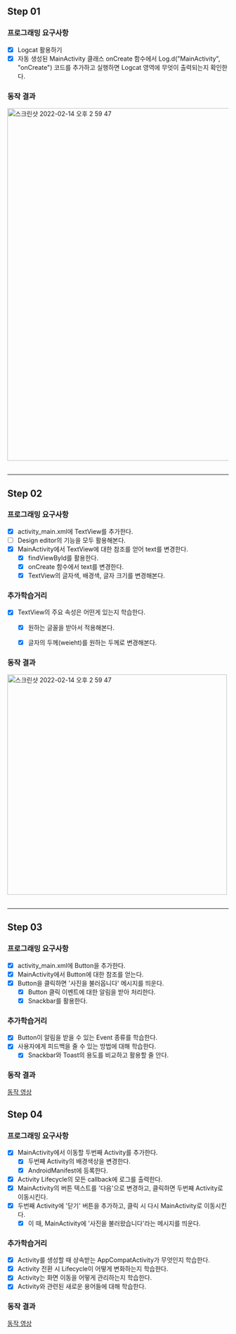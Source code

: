 ## Step 01

### 프로그래밍 요구사항


- [x] Logcat 활용하기
- [x] 자동 생성된 MainActivity 클래스 onCreate 함수에서 Log.d("MainActivity", "onCreate") 코드를 추가하고 실행하면 Logcat 영역에 무엇이 출력되는지 확인한다.

### 동작 결과
<img width="800" alt="스크린샷 2022-02-14 오후 2 59 47" src="https://user-images.githubusercontent.com/79504043/153829455-071f1155-f6d6-4a8e-9f7c-2d9b621a60e3.png">

<br>
<br/>

---

## Step 02

### 프로그래밍 요구사항


- [x] activity_main.xml에 TextView를 추가한다.
- [ ] Design editor의 기능을 모두 활용해본다.
- [x] MainActivity에서 TextView에 대한 참조를 얻어 text를 변경한다.
  - [x] findViewById를 활용한다.
  - [x] onCreate 함수에서 text를 변경한다.
  - [x] TextView의 글자색, 배경색, 글자 크기를 변경해본다.

### 추가학습거리
- [x] TextView의 주요 속성은 어떤게 있는지 학습한다.
  - [x] 원하는 글꼴을 받아서 적용해본다.
  - [x] 글자의 두께(weieht)를 원하는 두께로 변경해본다.


### 동작 결과

<img width="500" alt="스크린샷 2022-02-14 오후 2 59 47" src="https://user-images.githubusercontent.com/79504043/153830133-f6809636-5fd8-4f55-9df5-70308839ce8c.png">


<br>
<br/>

---

## Step 03

### 프로그래밍 요구사항

- [x] activity_main.xml에 Button을 추가한다.
- [x] MainActivity에서 Button에 대한 참조를 얻는다.
- [x] Button을 클릭하면 '사진을 불러옵니다' 메시지를 띄운다.
  - [x] Button 클릭 이벤트에 대한 알림을 받아 처리한다.
  - [x] Snackbar를 활용한다.

### 추가학습거리

- [x] Button이 알림을 받을 수 있는 Event 종류를 학습한다.
- [x] 사용자에게 피드백을 줄 수 있는 방법에 대해 학습한다.
  - [x] Snackbar와 Toast의 용도를 비교하고 활용할 줄 안다.

### 동작 결과
[동작 영상](https://user-images.githubusercontent.com/79504043/153856296-fe363a1d-8a1b-49f5-8688-aef93cd648c5.mp4)


## Step 04

### 프로그래밍 요구사항

- [x] MainActivity에서 이동할 두번째 Activity를 추가한다.
  - [x] 두번째 Activity의 배경색상을 변경한다.
  - [x] AndroidManifest에 등록한다.
- [x] Activity Lifecycle의 모든 callback에 로그를 출력한다.
- [x] MainActivity의 버튼 텍스트를 '다음'으로 변경하고, 클릭하면 두번째 Activity로 이동시킨다.
- [x] 두번째 Activity에 '닫기' 버튼을 추가하고, 클릭 시 다시 MainActivity로 이동시킨다.
  - [x] 이 때, MainActivity에 '사진을 불러왔습니다'라는 메시지를 띄운다.

### 추가학습거리

- [x] Activity를 생성할 때 상속받는 AppCompatActivity가 무엇인지 학습한다.
- [x] Activity 전환 시 Lifecycle이 어떻게 변화하는지 학습한다.
- [x] Activity는 화면 이동을 어떻게 관리하는지 학습한다.
- [x] Activity와 관련된 새로운 용어들에 대해 학습한다.

### 동작 결과
[동작 영상](https://user-images.githubusercontent.com/79504043/154179634-7b0a3a46-d64e-4bff-a090-28db207eddbb.mp4)



